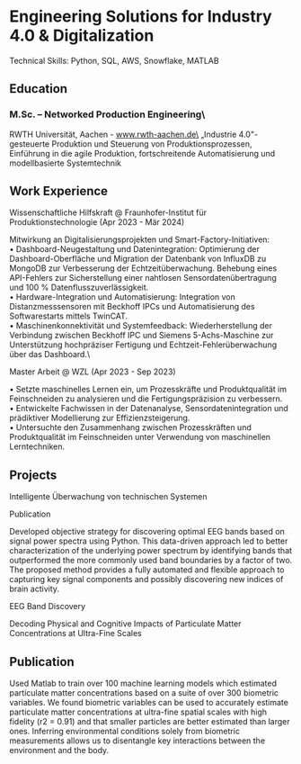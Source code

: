 # Engineering Solutions for Industry 4.0 & Digitalization
Technical Skills: Python, SQL, AWS, Snowflake, MATLAB

## Education
### M.Sc. – Networked Production Engineering\
RWTH Universität, Aachen - www.rwth-aachen.de\
„Industrie 4.0"- gesteuerte Produktion und Steuerung von Produktionsprozessen, Einführung in die agile Produktion, fortschreitende Automatisierung und modellbasierte Systemtechnik

## Work Experience
Wissenschaftliche Hilfskraft @ Fraunhofer-Institut für Produktionstechnologie (Apr 2023 - Mär 2024)

Mitwirkung an Digitalisierungsprojekten und Smart-Factory-Initiativen:\
•	Dashboard-Neugestaltung und Datenintegration: Optimierung der Dashboard-Oberfläche und Migration der Datenbank von InfluxDB zu MongoDB zur Verbesserung der Echtzeitüberwachung. Behebung eines API-Fehlers zur Sicherstellung einer nahtlosen Sensordatenübertragung und 100 % Datenflusszuverlässigkeit.\
•	Hardware-Integration und Automatisierung: Integration von Distanzmesssensoren mit Beckhoff IPCs und Automatisierung des Softwarestarts mittels TwinCAT.\
•	Maschinenkonnektivität und Systemfeedback: Wiederherstellung der Verbindung zwischen Beckhoff IPC und Siemens 5-Achs-Maschine zur Unterstützung hochpräziser Fertigung und Echtzeit-Fehlerüberwachung über das Dashboard.\

Master Arbeit @ WZL (Apr 2023 - Sep 2023)

• Setzte maschinelles Lernen ein, um Prozesskräfte und Produktqualität im Feinschneiden zu analysieren und die Fertigungspräzision zu verbessern.\
• Entwickelte Fachwissen in der Datenanalyse, Sensordatenintegration und prädiktiver Modellierung zur Effizienzsteigerung.\
• Untersuchte den Zusammenhang zwischen Prozesskräften und Produktqualität im Feinschneiden unter Verwendung von maschinellen Lerntechniken.
## Projects

Intelligente Überwachung von technischen Systemen


Publication

Developed objective strategy for discovering optimal EEG bands based on signal power spectra using Python. This data-driven approach led to better characterization of the underlying power spectrum by identifying bands that outperformed the more commonly used band boundaries by a factor of two. The proposed method provides a fully automated and flexible approach to capturing key signal components and possibly discovering new indices of brain activity.

EEG Band Discovery

Decoding Physical and Cognitive Impacts of Particulate Matter Concentrations at Ultra-Fine Scales
## Publication

Used Matlab to train over 100 machine learning models which estimated particulate matter concentrations based on a suite of over 300 biometric variables. We found biometric variables can be used to accurately estimate particulate matter concentrations at ultra-fine spatial scales with high fidelity (r2 = 0.91) and that smaller particles are better estimated than larger ones. Inferring environmental conditions solely from biometric measurements allows us to disentangle key interactions between the environment and the body.
